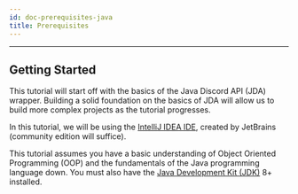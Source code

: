 ```yaml
---
id: doc-prerequisites-java
title: Prerequisites
---
```


---

## Getting Started

This tutorial will start off with the basics of the Java Discord API (JDA) wrapper. Building a solid foundation on the basics of JDA will allow us to build more complex projects as the tutorial progresses.

In this tutorial, we will be using the [IntelliJ IDEA IDE](https://www.jetbrains.com/idea/download/), created by JetBrains (community edition will suffice).

This tutorial assumes you have a basic understanding of Object Oriented Programming (OOP) and the fundamentals of the Java programming language down. You must also have the [Java Development Kit (JDK)](https://www.oracle.com/java/technologies/javase/javase-jdk8-downloads.html) 8+ installed.
